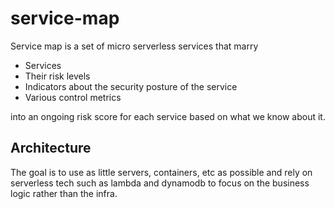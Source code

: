 service-map
===========

Service map is a set of micro serverless services that marry
- Services
- Their risk levels
- Indicators about the security posture of the service
- Various control metrics

into an ongoing risk score for each service based on what we know about it.

## Architecture
The goal is to use as little servers, containers, etc as possible and rely on serverless tech such as lambda and dynamodb to focus on the business logic rather than the infra.



